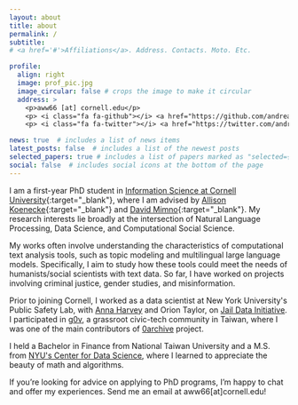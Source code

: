 ```yaml
---
layout: about
title: about
permalink: /
subtitle: 
# <a href='#'>Affiliations</a>. Address. Contacts. Moto. Etc.

profile:
  align: right
  image: prof_pic.jpg
  image_circular: false # crops the image to make it circular
  address: >
    <p>aww66 [at] cornell.edu</p>
    <p> <i class="fa fa-github"></i> <a href="https://github.com/andreawwenyi/">  andreawwenyi </a> </p>
    <p> <i class="fa fa-twitter"></i> <a href="https://twitter.com/andreawwenyi">  andreawwenyi </a></p>

news: true  # includes a list of news items
latest_posts: false  # includes a list of the newest posts
selected_papers: true # includes a list of papers marked as "selected={true}"
social: false  # includes social icons at the bottom of the page
---
```

I am a first-year PhD student in [Information Science at Cornell University](https://infosci.cornell.edu/){:target="_blank"}, where I am advised by [Allison Koenecke](https://koenecke.infosci.cornell.edu/){:target="_blank"} and [David Mimno](http://www.mimno.org/){:target="_blank"}. My research interests lie broadly at the intersection of Natural Language Processing, Data Science, and Computational Social Science. 

My works often involve understanding the characteristics of computational text analysis tools, such as topic modeling and multilingual large language models. Specifically, I aim to study how these tools could meet the needs of humanists/social scientists with text data. So far, I have worked on projects involving criminal justice, gender studies, and misinformation. 

Prior to joining Cornell, I worked as a data scientist at New York University's Public Safety Lab, with [Anna Harvey](https://wp.nyu.edu/annaharvey/) and Orion Taylor, on [Jail Data Initiative](https://publicsafetylab.org/jail-data-initiative). I participated in [g0v](https://g0v.tw/intl/en/), a grassroot civic-tech community in Taiwan, where I was one of the main contributors of [0archive](https://0archive.tw/) project. 
          
I held a Bachelor in Finance from National Taiwan University and a M.S. from [NYU's Center for Data Science](https://cds.nyu.edu/), where I learned to appreciate the beauty of math and algorithms.  

If you’re looking for advice on applying to PhD programs, I’m happy to chat and offer my experiences. Send me an email at aww66[at]cornell.edu!
